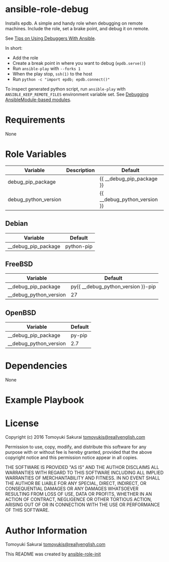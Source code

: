 # ansible-role-debug

Installs epdb. A simple and handy role when debugging on remote
machines. Include the role, set a brake point, and debug it on remote.

See [Tips on Using Debuggers With
Ansible](http://michaeldehaan.net/post/35403909347/tips-on-using-debuggers-with-ansible).

In short:

* Add the role
* Create a break point in where you want to debug (`epdb.serve()`)
* Run `ansible-play` with `--forks 1`
* When the play stop, `ssh(1)` to the host
* Run `python -c "import epdb; epdb.connect()"`

To inspect generated python script, run `ansible-play` with
`ANSIBLE_KEEP_REMOTE_FILES` environment variable set. See [Debugging
AnsibleModule-based
modules](http://docs.ansible.com/ansible/developing_modules.html#debugging-ansiblemodule-based-modules).

# Requirements

None

# Role Variables

| Variable | Description | Default |
|----------|-------------|---------|
| debug\_pip\_package | | {{ \_\_debug\_pip\_package }} |
| debug\_python\_version | | {{ \_\_debug\_python\_version }} |

## Debian

| Variable | Default |
|----------|---------|
| \_\_debug\_pip\_package | python-pip |

## FreeBSD

| Variable | Default |
|----------|---------|
| \_\_debug\_pip\_package | py{{ \_\_debug\_python\_version }}-pip |
| \_\_debug\_python\_version | 27 |

## OpenBSD

| Variable | Default |
|----------|---------|
| \_\_debug\_pip\_package | py-pip |
| \_\_debug\_python\_version | 2.7 |

[//]: # ( comment out when RedHat is supported )
[//]: # (## RedHat)
[//]: # ()
[//]: # (| Variable | Default |)
[//]: # (|----------|---------|)
[//]: # (| \_\_debug\_pip\_package | python-pip |)
[//]: # (| \_\_debug\_python\_version | "" |)

# Dependencies

None

# Example Playbook


# License

Copyright (c) 2016 Tomoyuki Sakurai <tomoyukis@reallyenglish.com>

Permission to use, copy, modify, and distribute this software for any
purpose with or without fee is hereby granted, provided that the above
copyright notice and this permission notice appear in all copies.

THE SOFTWARE IS PROVIDED "AS IS" AND THE AUTHOR DISCLAIMS ALL WARRANTIES
WITH REGARD TO THIS SOFTWARE INCLUDING ALL IMPLIED WARRANTIES OF
MERCHANTABILITY AND FITNESS. IN NO EVENT SHALL THE AUTHOR BE LIABLE FOR
ANY SPECIAL, DIRECT, INDIRECT, OR CONSEQUENTIAL DAMAGES OR ANY DAMAGES
WHATSOEVER RESULTING FROM LOSS OF USE, DATA OR PROFITS, WHETHER IN AN
ACTION OF CONTRACT, NEGLIGENCE OR OTHER TORTIOUS ACTION, ARISING OUT OF
OR IN CONNECTION WITH THE USE OR PERFORMANCE OF THIS SOFTWARE.

# Author Information

Tomoyuki Sakurai <tomoyukis@reallyenglish.com>

This README was created by [ansible-role-init](https://gist.github.com/trombik/d01e280f02c78618429e334d8e4995c0)
